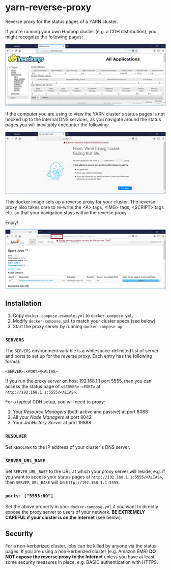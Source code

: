 # yarn-reverse-proxy

Reverse proxy for the status pages of a YARN cluster.

If you're running your own Hadoop cluster (e.g. a CDH distribution), you
might recognize the following pages:

![Normal cluster page](_images/yarn1.png)

If the computer you are using to view the YARN cluster's status pages
is not hooked up to the internal DNS services, as you navigate around
the status pages you will inevitably encounter the following:

![Unresolved domain name](_images/yarn4.png)

This docker image sets up a reverse proxy for your cluster.
The reverse proxy also takes care to re-write the &lt;A> tags, &lt;IMG> tags,
&lt;SCRIPT> tags etc. so that your navigation stays within the reverse proxy.

Enjoy!

![Problem Fixed](_images/yarn3-fixed.png)

## Installation

1. Copy `docker-compose.example.yml` to `docker-compose.yml`.
2. Modify `docker-compose.yml` to match your cluster specs (see below).
3. Start the proxy server by running `docker-compose up`.

### `SERVERS`
The `SERVERS` environment variable is a
whitespace-delimited list of server and ports to set up for the reverse proxy. Each entry has the following format:

```
<SERVER>:<PORT>@<ALIAS>
```

If you run the proxy server on host 192.168.1.1 port 5555, then you can access the status page of `<SERVER>:<PORT>`
at `http://192.168.1.1:5555/<ALIAS>`.

For a typical CDH setup, you will need to proxy:
1. Your *Resource Managers* (both active and passive) at port 8088
2. All your *Node Managers* at port 8042
3. Your *JobHistory Server* at port 19888

### `RESOLVER`
Set `RESOLVER` to the IP address of your cluster's DNS server.

### `SERVER_URL_BASE`
Set `SERVER_URL_BASE` to the URL at which your proxy server will reside, e.g. if you want to
access your status pages at `http://192.168.1.1:5555/<ALIAS>`, then `SERVER_URL_BASE` will be `http://192.168.1.1:5555`.

### `ports: ["5555:80"]`
Set the above property in your `docker-compose.yml` if you want to directly expose the proxy server to
users of your network. **BE EXTREMELY CAREFUL if your cluster is on the Internet** (see below).

## Security
For a non-kerberized cluster, jobs can be killed by anyone via the status pages. If you are using a
non-kerberized cluster (e.g. Amazon EMR) **DO NOT expose the reverse proxy to the Internet**
unless you have at least some security measures in place, e.g. BASIC authentication with HTTPS.
